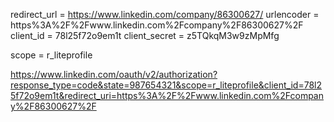 redirect_url = https://www.linkedin.com/company/86300627/
urlencoder = https%3A%2F%2Fwww.linkedin.com%2Fcompany%2F86300627%2F
client_id = 78l25f72o9em1t
client_secret = z5TQkqM3w9zMpMfg

scope = r_liteprofile

https://www.linkedin.com/oauth/v2/authorization?response_type=code&state=987654321&scope=r_liteprofile&client_id=78l25f72o9em1t&redirect_uri=https%3A%2F%2Fwww.linkedin.com%2Fcompany%2F86300627%2F